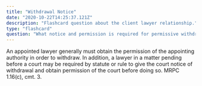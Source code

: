 ```yaml
---
title: "Withdrawal Notice"
date: "2020-10-22T14:25:37.121Z"
description: "Flashcard question about the client lawyer relationship."
type: "flashcard"
question: "What notice and permission is required for permissive withdrawal?"
---
```


An appointed lawyer generally must obtain the permission of the appointing authority in order to withdraw. In addition, a lawyer in a matter pending before a court may be required by statute or rule to give the court notice of withdrawal and obtain permission of the court before doing so. MRPC 1.16(c), cmt. 3.

